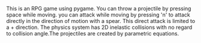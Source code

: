 This is an RPG game using pygame. You can throw a projectile by pressing space while moving. you can attack while moving by pressing 'n' to attack directly in the direction of motion with a spear. This direct attack is limited to a + direction. The physics system has 2D inelastic collisions with no regard to collision angle.The projectiles are created by parametric equations.
